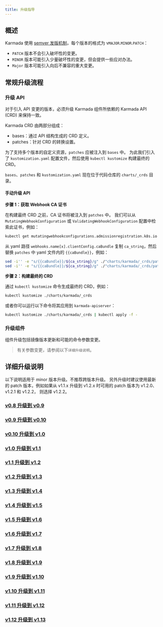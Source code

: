 ```yaml
---
title: 升级指导
---
```


## 概述
Karmada 使用 [semver 发版机制](https://semver.org/)，每个版本的格式为 v`MAJOR`.`MINOR`.`PATCH`：
- `PATCH` 版本不会引入破坏性的变更。
- `MINOR` 版本可能引入少量破坏性的变更，但会提供一些应对办法。
- `Major` 版本可能引入向后不兼容的重大变更。

## 常规升级流程
### 升级 API
对于引入 API 变更的版本，必须升级 Karmada 组件所依赖的 Karmada API (CRD) 来保持一致。

Karmada CRD 由两部分组成：
- bases：通过 API 结构生成的 CRD 定义。
- patches：针对 CRD 的转换设置。

为了支持多个版本的自定义资源，`patches` 应被注入到 `bases` 中。
为此我们引入了 `kustomization.yaml` 配置文件，然后使用 `kubectl kustomize` 构建最终的 CRD。

`bases`、`patches` 和 `kustomization.yaml` 现在位于代码仓库的 `charts/_crds` 目录。

#### 手动升级 API

**步骤 1：获取 Webhook CA 证书**

在构建最终 CRD 之前，CA 证书将被注入到 `patches` 中。
我们可以从 `MutatingWebhookConfiguration` 或 `ValidatingWebhookConfiguration` 配置中检索此证书，例如：
```bash
kubectl get mutatingwebhookconfigurations.admissionregistration.k8s.io mutating-config
```
从 yaml 路径 `webhooks.name[x].clientConfig.caBundle` 复制 `ca_string`，然后替换 `patches` 中 yaml 文件内的 `{{caBundle}}`，例如：
```bash
sed -i'' -e "s/{{caBundle}}/${ca_string}/g" ./"charts/karmada/_crds/patches/webhook_in_resourcebindings.yaml"
sed -i'' -e "s/{{caBundle}}/${ca_string}/g" ./"charts/karmada/_crds/patches/webhook_in_clusterresourcebindings.yaml"
```

**步骤 2：构建最终的 CRD**

通过 `kubectl kustomize` 命令生成最终的 CRD，例如：
```bash
kubectl kustomize ./charts/karmada/_crds 
```
或者你可以运行以下命令将其应用到 `karmada-apiserver`：
```bash
kubectl kustomize ./charts/karmada/_crds | kubectl apply -f -
```

### 升级组件
组件升级包括镜像版本更新和可能的命令参数变更。

> 有关参数变更，请参阅以下`详细升级说明`。

## 详细升级说明

以下说明适用于 minor 版本升级。不推荐跨版本升级。
另外升级时建议使用最新的 patch 版本，例如如果从 v1.1.x 升级到 v1.2.x 时可用的 patch 版本为
v1.2.0、v1.2.1 和 v1.2.2， 则选择 v1.2.2。

### [v0.8 升级到 v0.9](./v0.8-v0.9.md)
### [v0.9 升级到 v0.10](./v0.9-v0.10.md)
### [v0.10 升级到 v1.0](./v0.10-v1.0.md)
### [v1.0 升级到 v1.1](./v1.0-v1.1.md)
### [v1.1 升级到 v1.2](./v1.1-v1.2.md)
### [v1.2 升级到 v1.3](./v1.2-v1.3.md)
### [v1.3 升级到 v1.4](./v1.3-v1.4.md)
### [v1.4 升级到 v1.5](./v1.4-v1.5.md)
### [v1.5 升级到 v1.6](./v1.5-v1.6.md)
### [v1.6 升级到 v1.7](./v1.6-v1.7.md)
### [v1.7 升级到 v1.8](./v1.7-v1.8.md)
### [v1.8 升级到 v1.9](./v1.8-v1.9.md)
### [v1.9 升级到 v1.10](./v1.9-v1.10.md)
### [v1.10 升级到 v1.11](./v1.10-v1.11.md)
### [v1.11 升级到 v1.12](./v1.11-v1.12.md)
### [v1.12 升级到 v1.13](./v1.12-v1.13.md)
